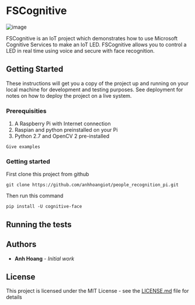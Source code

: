 # FSCognitive

![image](https://a2ua.com/cognitive/cognitive-004.jpg)

FSCognitive is an IoT project which demonstrates how to use Microsoft Cognitive Services to make an IoT LED.
FSCognitive allows you to control a LED in real time using voice and secure with face recognition.

## Getting Started

These instructions will get you a copy of the project up and running on your local machine for development and testing purposes. See deployment for notes on how to deploy the project on a live system.

### Prerequisities

1. A Raspberry Pi with Internet connection
2. Raspian and python preinstalled on your Pi
3. Python 2.7 and OpenCV 2 pre-installed

```
Give examples
```

### Getting started

First clone this project from github

```
git clone https://github.com/anhhoangiot/people_recognition_pi.git
```
Then run this command
```
pip install -U cognitive-face
```

## Running the tests

## Authors

* **Anh Hoang** - *Initial work*

## License

This project is licensed under the MIT License - see the [LICENSE.md](LICENSE.md) file for details
